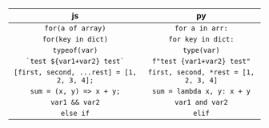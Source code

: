 js  | py
:-------------: | :-------------:
`for(a of array)`  | `for a in arr:`
`for(key in dict)` | `for key in dict:`
`typeof(var)` | `type(var)`
`` `test ${var1+var2} test` `` | `f"test {var1+var2} test"`
`[first, second, ...rest] = [1, 2, 3, 4];` | `first, second, *rest = [1, 2, 3, 4]`
`sum = (x, y) => x + y;` | `sum = lambda x, y: x + y`
`var1 && var2` | `var1 and var2`
`else if` | `elif`
